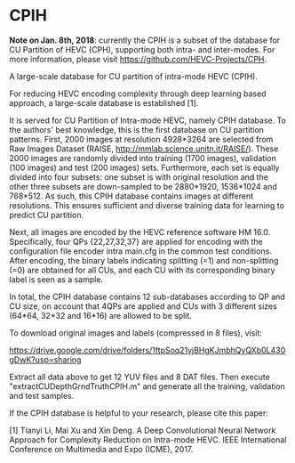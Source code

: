 # CPIH

**Note on Jan. 8th, 2018**: currently the CPIH is a subset of the database for CU Partition of HEVC (CPH), supporting both intra- and inter-modes. For more information, please visit https://github.com/HEVC-Projects/CPH.

A large-scale database for CU partition of intra-mode HEVC (CPIH).

For reducing HEVC encoding complexity through deep learning based approach, a large-scale database is established [1]. 

It is served for CU Partition of Intra-mode HEVC, namely CPIH database. To the authors' best knowledge, this is the first database on CU partition patterns. First, 2000 images at resolution 4928\*3264 are selected from Raw Images Dataset (RAISE, http://mmlab.science.unitn.it/RAISE/). These 2000 images are randomly divided into training (1700 images), validation (100 images) and test (200 images) sets. Furthermore, each set is equally divided into four subsets: one subset is with original resolution and the other three subsets are down-sampled to be 2880\*1920, 1536\*1024 and 768\*512. As such, this CPIH database contains images at different resolutions. This ensures sufficient and diverse training data for learning to predict CU partition. 

Next, all images are encoded by the HEVC reference software HM 16.0. Specifically, four QPs {22,27,32,37} are applied for encoding with the configuration file encoder intra main.cfg in the common test conditions. After encoding, the binary labels indicating splitting (=1) and non-splitting (=0) are obtained for all CUs, and each CU with its corresponding binary label is seen as a sample. 

In total, the CPIH database contains 12 sub-databases according to QP and CU size, on account that 4QPs are applied and CUs with 3 different sizes (64\*64, 32\*32 and 16\*16) are allowed to be split.

To download original images and labels (compressed in 8 files), visit:

https://drive.google.com/drive/folders/1ftpSoq21vjBHgKJmbhQyQXb0L430gDwK?usp=sharing

Extract all data above to get 12 YUV files and 8 DAT files. Then execute "extractCUDepthGrndTruthCPIH.m" and generate all the training, validation and test samples.

If the CPIH database is helpful to your research, please cite this paper:

[1] Tianyi Li, Mai Xu and Xin Deng. A Deep Convolutional Neural Network Approach for Complexity Reduction on Intra-mode HEVC. IEEE International Conference on Multimedia and Expo (ICME), 2017.
